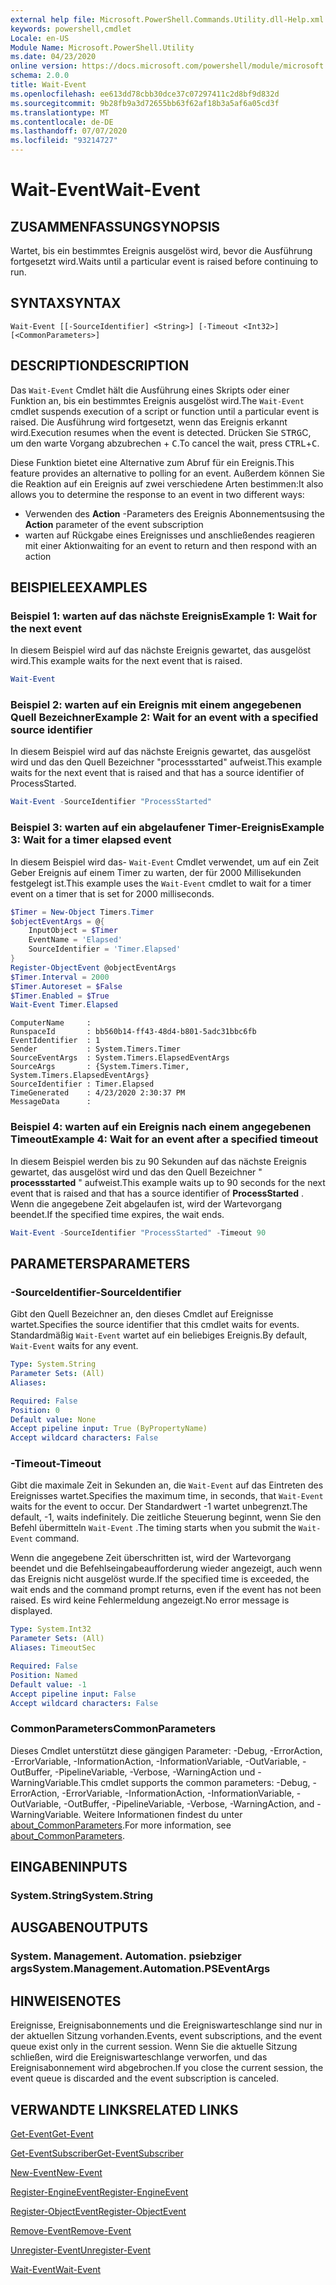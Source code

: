 ```yaml
---
external help file: Microsoft.PowerShell.Commands.Utility.dll-Help.xml
keywords: powershell,cmdlet
Locale: en-US
Module Name: Microsoft.PowerShell.Utility
ms.date: 04/23/2020
online version: https://docs.microsoft.com/powershell/module/microsoft.powershell.utility/wait-event?view=powershell-7.1&WT.mc_id=ps-gethelp
schema: 2.0.0
title: Wait-Event
ms.openlocfilehash: ee613dd78cbb30dce37c07297411c2d8bf9d832d
ms.sourcegitcommit: 9b28fb9a3d72655bb63f62af18b3a5af6a05cd3f
ms.translationtype: MT
ms.contentlocale: de-DE
ms.lasthandoff: 07/07/2020
ms.locfileid: "93214727"
---
```

# <span data-ttu-id="8cd5d-103">Wait-Event</span><span class="sxs-lookup"><span data-stu-id="8cd5d-103">Wait-Event</span></span>

## <span data-ttu-id="8cd5d-104">ZUSAMMENFASSUNG</span><span class="sxs-lookup"><span data-stu-id="8cd5d-104">SYNOPSIS</span></span>
<span data-ttu-id="8cd5d-105">Wartet, bis ein bestimmtes Ereignis ausgelöst wird, bevor die Ausführung fortgesetzt wird.</span><span class="sxs-lookup"><span data-stu-id="8cd5d-105">Waits until a particular event is raised before continuing to run.</span></span>

## <span data-ttu-id="8cd5d-106">SYNTAX</span><span class="sxs-lookup"><span data-stu-id="8cd5d-106">SYNTAX</span></span>

```
Wait-Event [[-SourceIdentifier] <String>] [-Timeout <Int32>] [<CommonParameters>]
```

## <span data-ttu-id="8cd5d-107">DESCRIPTION</span><span class="sxs-lookup"><span data-stu-id="8cd5d-107">DESCRIPTION</span></span>

<span data-ttu-id="8cd5d-108">Das `Wait-Event` Cmdlet hält die Ausführung eines Skripts oder einer Funktion an, bis ein bestimmtes Ereignis ausgelöst wird.</span><span class="sxs-lookup"><span data-stu-id="8cd5d-108">The `Wait-Event` cmdlet suspends execution of a script or function until a particular event is raised.</span></span> <span data-ttu-id="8cd5d-109">Die Ausführung wird fortgesetzt, wenn das Ereignis erkannt wird.</span><span class="sxs-lookup"><span data-stu-id="8cd5d-109">Execution resumes when the event is detected.</span></span> <span data-ttu-id="8cd5d-110">Drücken Sie <kbd>STRG</kbd>C, um den warte Vorgang abzubrechen + <kbd>C</kbd>.</span><span class="sxs-lookup"><span data-stu-id="8cd5d-110">To cancel the wait, press <kbd>CTRL</kbd>+<kbd>C</kbd>.</span></span>

<span data-ttu-id="8cd5d-111">Diese Funktion bietet eine Alternative zum Abruf für ein Ereignis.</span><span class="sxs-lookup"><span data-stu-id="8cd5d-111">This feature provides an alternative to polling for an event.</span></span> <span data-ttu-id="8cd5d-112">Außerdem können Sie die Reaktion auf ein Ereignis auf zwei verschiedene Arten bestimmen:</span><span class="sxs-lookup"><span data-stu-id="8cd5d-112">It also allows you to determine the response to an event in two different ways:</span></span>

- <span data-ttu-id="8cd5d-113">Verwenden des **Action** -Parameters des Ereignis Abonnements</span><span class="sxs-lookup"><span data-stu-id="8cd5d-113">using the **Action** parameter of the event subscription</span></span>
- <span data-ttu-id="8cd5d-114">warten auf Rückgabe eines Ereignisses und anschließendes reagieren mit einer Aktion</span><span class="sxs-lookup"><span data-stu-id="8cd5d-114">waiting for an event to return and then respond with an action</span></span>

## <span data-ttu-id="8cd5d-115">BEISPIELE</span><span class="sxs-lookup"><span data-stu-id="8cd5d-115">EXAMPLES</span></span>

### <span data-ttu-id="8cd5d-116">Beispiel 1: warten auf das nächste Ereignis</span><span class="sxs-lookup"><span data-stu-id="8cd5d-116">Example 1: Wait for the next event</span></span>

<span data-ttu-id="8cd5d-117">In diesem Beispiel wird auf das nächste Ereignis gewartet, das ausgelöst wird.</span><span class="sxs-lookup"><span data-stu-id="8cd5d-117">This example waits for the next event that is raised.</span></span>

```powershell
Wait-Event
```

### <span data-ttu-id="8cd5d-118">Beispiel 2: warten auf ein Ereignis mit einem angegebenen Quell Bezeichner</span><span class="sxs-lookup"><span data-stu-id="8cd5d-118">Example 2: Wait for an event with a specified source identifier</span></span>

<span data-ttu-id="8cd5d-119">In diesem Beispiel wird auf das nächste Ereignis gewartet, das ausgelöst wird und das den Quell Bezeichner "processstarted" aufweist.</span><span class="sxs-lookup"><span data-stu-id="8cd5d-119">This example waits for the next event that is raised and that has a source identifier of ProcessStarted.</span></span>

```powershell
Wait-Event -SourceIdentifier "ProcessStarted"
```

### <span data-ttu-id="8cd5d-120">Beispiel 3: warten auf ein abgelaufener Timer-Ereignis</span><span class="sxs-lookup"><span data-stu-id="8cd5d-120">Example 3: Wait for a timer elapsed event</span></span>

<span data-ttu-id="8cd5d-121">In diesem Beispiel wird das- `Wait-Event` Cmdlet verwendet, um auf ein Zeit Geber Ereignis auf einem Timer zu warten, der für 2000 Millisekunden festgelegt ist.</span><span class="sxs-lookup"><span data-stu-id="8cd5d-121">This example uses the `Wait-Event` cmdlet to wait for a timer event on a timer that is set for 2000 milliseconds.</span></span>

```powershell
$Timer = New-Object Timers.Timer
$objectEventArgs = @{
    InputObject = $Timer
    EventName = 'Elapsed'
    SourceIdentifier = 'Timer.Elapsed'
}
Register-ObjectEvent @objectEventArgs
$Timer.Interval = 2000
$Timer.Autoreset = $False
$Timer.Enabled = $True
Wait-Event Timer.Elapsed
```

```Output
ComputerName     :
RunspaceId       : bb560b14-ff43-48d4-b801-5adc31bbc6fb
EventIdentifier  : 1
Sender           : System.Timers.Timer
SourceEventArgs  : System.Timers.ElapsedEventArgs
SourceArgs       : {System.Timers.Timer, System.Timers.ElapsedEventArgs}
SourceIdentifier : Timer.Elapsed
TimeGenerated    : 4/23/2020 2:30:37 PM
MessageData      :
```

### <span data-ttu-id="8cd5d-122">Beispiel 4: warten auf ein Ereignis nach einem angegebenen Timeout</span><span class="sxs-lookup"><span data-stu-id="8cd5d-122">Example 4: Wait for an event after a specified timeout</span></span>

<span data-ttu-id="8cd5d-123">In diesem Beispiel werden bis zu 90 Sekunden auf das nächste Ereignis gewartet, das ausgelöst wird und das den Quell Bezeichner " **processstarted** " aufweist.</span><span class="sxs-lookup"><span data-stu-id="8cd5d-123">This example waits up to 90 seconds for the next event that is raised and that has a source identifier of **ProcessStarted** .</span></span> <span data-ttu-id="8cd5d-124">Wenn die angegebene Zeit abgelaufen ist, wird der Wartevorgang beendet.</span><span class="sxs-lookup"><span data-stu-id="8cd5d-124">If the specified time expires, the wait ends.</span></span>

```powershell
Wait-Event -SourceIdentifier "ProcessStarted" -Timeout 90
```

## <span data-ttu-id="8cd5d-125">PARAMETERS</span><span class="sxs-lookup"><span data-stu-id="8cd5d-125">PARAMETERS</span></span>

### <span data-ttu-id="8cd5d-126">-SourceIdentifier</span><span class="sxs-lookup"><span data-stu-id="8cd5d-126">-SourceIdentifier</span></span>

<span data-ttu-id="8cd5d-127">Gibt den Quell Bezeichner an, den dieses Cmdlet auf Ereignisse wartet.</span><span class="sxs-lookup"><span data-stu-id="8cd5d-127">Specifies the source identifier that this cmdlet waits for events.</span></span>
<span data-ttu-id="8cd5d-128">Standardmäßig `Wait-Event` wartet auf ein beliebiges Ereignis.</span><span class="sxs-lookup"><span data-stu-id="8cd5d-128">By default, `Wait-Event` waits for any event.</span></span>

```yaml
Type: System.String
Parameter Sets: (All)
Aliases:

Required: False
Position: 0
Default value: None
Accept pipeline input: True (ByPropertyName)
Accept wildcard characters: False
```

### <span data-ttu-id="8cd5d-129">-Timeout</span><span class="sxs-lookup"><span data-stu-id="8cd5d-129">-Timeout</span></span>

<span data-ttu-id="8cd5d-130">Gibt die maximale Zeit in Sekunden an, die `Wait-Event` auf das Eintreten des Ereignisses wartet.</span><span class="sxs-lookup"><span data-stu-id="8cd5d-130">Specifies the maximum time, in seconds, that `Wait-Event` waits for the event to occur.</span></span> <span data-ttu-id="8cd5d-131">Der Standardwert -1 wartet unbegrenzt.</span><span class="sxs-lookup"><span data-stu-id="8cd5d-131">The default, -1, waits indefinitely.</span></span> <span data-ttu-id="8cd5d-132">Die zeitliche Steuerung beginnt, wenn Sie den Befehl übermitteln `Wait-Event` .</span><span class="sxs-lookup"><span data-stu-id="8cd5d-132">The timing starts when you submit the `Wait-Event` command.</span></span>

<span data-ttu-id="8cd5d-133">Wenn die angegebene Zeit überschritten ist, wird der Wartevorgang beendet und die Befehlseingabeaufforderung wieder angezeigt, auch wenn das Ereignis nicht ausgelöst wurde.</span><span class="sxs-lookup"><span data-stu-id="8cd5d-133">If the specified time is exceeded, the wait ends and the command prompt returns, even if the event has not been raised.</span></span> <span data-ttu-id="8cd5d-134">Es wird keine Fehlermeldung angezeigt.</span><span class="sxs-lookup"><span data-stu-id="8cd5d-134">No error message is displayed.</span></span>

```yaml
Type: System.Int32
Parameter Sets: (All)
Aliases: TimeoutSec

Required: False
Position: Named
Default value: -1
Accept pipeline input: False
Accept wildcard characters: False
```

### <span data-ttu-id="8cd5d-135">CommonParameters</span><span class="sxs-lookup"><span data-stu-id="8cd5d-135">CommonParameters</span></span>

<span data-ttu-id="8cd5d-136">Dieses Cmdlet unterstützt diese gängigen Parameter: -Debug, -ErrorAction, -ErrorVariable, -InformationAction, -InformationVariable, -OutVariable, -OutBuffer, -PipelineVariable, -Verbose, -WarningAction und -WarningVariable.</span><span class="sxs-lookup"><span data-stu-id="8cd5d-136">This cmdlet supports the common parameters: -Debug, -ErrorAction, -ErrorVariable, -InformationAction, -InformationVariable, -OutVariable, -OutBuffer, -PipelineVariable, -Verbose, -WarningAction, and -WarningVariable.</span></span> <span data-ttu-id="8cd5d-137">Weitere Informationen findest du unter [about_CommonParameters](https://go.microsoft.com/fwlink/?LinkID=113216).</span><span class="sxs-lookup"><span data-stu-id="8cd5d-137">For more information, see [about_CommonParameters](https://go.microsoft.com/fwlink/?LinkID=113216).</span></span>

## <span data-ttu-id="8cd5d-138">EINGABEN</span><span class="sxs-lookup"><span data-stu-id="8cd5d-138">INPUTS</span></span>

### <span data-ttu-id="8cd5d-139">System.String</span><span class="sxs-lookup"><span data-stu-id="8cd5d-139">System.String</span></span>

## <span data-ttu-id="8cd5d-140">AUSGABEN</span><span class="sxs-lookup"><span data-stu-id="8cd5d-140">OUTPUTS</span></span>

### <span data-ttu-id="8cd5d-141">System. Management. Automation. psiebziger args</span><span class="sxs-lookup"><span data-stu-id="8cd5d-141">System.Management.Automation.PSEventArgs</span></span>

## <span data-ttu-id="8cd5d-142">HINWEISE</span><span class="sxs-lookup"><span data-stu-id="8cd5d-142">NOTES</span></span>

<span data-ttu-id="8cd5d-143">Ereignisse, Ereignisabonnements und die Ereigniswarteschlange sind nur in der aktuellen Sitzung vorhanden.</span><span class="sxs-lookup"><span data-stu-id="8cd5d-143">Events, event subscriptions, and the event queue exist only in the current session.</span></span> <span data-ttu-id="8cd5d-144">Wenn Sie die aktuelle Sitzung schließen, wird die Ereigniswarteschlange verworfen, und das Ereignisabonnement wird abgebrochen.</span><span class="sxs-lookup"><span data-stu-id="8cd5d-144">If you close the current session, the event queue is discarded and the event subscription is canceled.</span></span>

## <span data-ttu-id="8cd5d-145">VERWANDTE LINKS</span><span class="sxs-lookup"><span data-stu-id="8cd5d-145">RELATED LINKS</span></span>

[<span data-ttu-id="8cd5d-146">Get-Event</span><span class="sxs-lookup"><span data-stu-id="8cd5d-146">Get-Event</span></span>](Get-Event.md)

[<span data-ttu-id="8cd5d-147">Get-EventSubscriber</span><span class="sxs-lookup"><span data-stu-id="8cd5d-147">Get-EventSubscriber</span></span>](Get-EventSubscriber.md)

[<span data-ttu-id="8cd5d-148">New-Event</span><span class="sxs-lookup"><span data-stu-id="8cd5d-148">New-Event</span></span>](New-Event.md)

[<span data-ttu-id="8cd5d-149">Register-EngineEvent</span><span class="sxs-lookup"><span data-stu-id="8cd5d-149">Register-EngineEvent</span></span>](Register-EngineEvent.md)

[<span data-ttu-id="8cd5d-150">Register-ObjectEvent</span><span class="sxs-lookup"><span data-stu-id="8cd5d-150">Register-ObjectEvent</span></span>](Register-ObjectEvent.md)

[<span data-ttu-id="8cd5d-151">Remove-Event</span><span class="sxs-lookup"><span data-stu-id="8cd5d-151">Remove-Event</span></span>](Remove-Event.md)

[<span data-ttu-id="8cd5d-152">Unregister-Event</span><span class="sxs-lookup"><span data-stu-id="8cd5d-152">Unregister-Event</span></span>](Unregister-Event.md)

[<span data-ttu-id="8cd5d-153">Wait-Event</span><span class="sxs-lookup"><span data-stu-id="8cd5d-153">Wait-Event</span></span>](Wait-Event.md)

